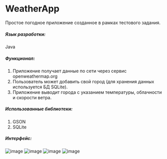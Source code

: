 # WeatherApp

Простое погодное приложение созданное в рамках тестового задания.

##### Язык разработки: 

Java

##### Функционал:

1) Приложение получает данные по сети через сервис openweathermap.org
2) Пользователь может добавить свой город (для хранения данных используется БД SQLite).
3) Приложение выводит города с указанием температуры, облачности и скорости ветра.

##### Использованные библиотеки:

1. GSON
2. SQLite

##### Интерфейс:

![image](https://user-images.githubusercontent.com/55831629/143550778-78f8a835-914f-4859-b149-174a310d1d5d.png)
![image](https://user-images.githubusercontent.com/55831629/143550830-05876e83-92bc-4788-a486-2586492d37fd.png)
![image](https://user-images.githubusercontent.com/55831629/143551011-fb19313e-30f9-4960-826c-7b767d4d3d62.png)
![image](https://user-images.githubusercontent.com/55831629/143551086-8e543858-9d7f-4cfc-b86d-f513110a77f0.png)
